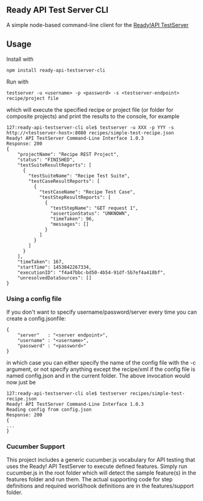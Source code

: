 ## Ready API Test Server CLI

A simple node-based command-line client for the [Ready!API TestServer](http://readyapi.smartbear.com/testserver/start)


## Usage

Install with 

```
npm install ready-api-testserver-cli
```

Run with 

```
testserver -u <username> -p <password> -s <testserver-endpoint> recipe/project file
```

which will execute the specified recipe or project file (or folder for composite projects)
and print the results to the console, for example

```
127:ready-api-testserver-cli ole$ testserver -u XXX -p YYY -s http://<testserver-host>:8080 recipes/simple-test-recipe.json
Ready! API TestServer Command-Line Interface 1.0.3
Response: 200
{
    "projectName": "Recipe REST Project",
    "status": "FINISHED",
    "testSuiteResultReports": [
      {
        "testSuiteName": "Recipe Test Suite",
        "testCaseResultReports": [
          {
            "testCaseName": "Recipe Test Case",
            "testStepResultReports": [
              {
                "testStepName": "GET request 1",
                "assertionStatus": "UNKNOWN",
                "timeTaken": 96,
                "messages": []
              }
            ]
          }
        ]
      }
    ],
    "timeTaken": 167,
    "startTime": 1453842267334,
    "executionID": "f4a47bbc-bd50-4b54-91df-5b7ef4a418bf",
    "unresolvedDataSources": []
}
```

### Using a config file

If you don't want to specify username/password/server every time you can create
a config.jsonfile:

```
{
    "server"   : "<server endpoint>",
    "username" : "<username>",
    "password" : "<password>"
}
```

in which case you can either specify the name of the config file with the -c argument, or
not specify anything except the recipe/xml if the config file is named config.json and in the current 
folder. The above invocation would now just be

```
127:ready-api-testserver-cli ole$ testserver recipes/simple-test-recipe.json
Ready! API TestServer Command-Line Interface 1.0.3
Reading config from config.json
Response: 200
{
...
}
```

### Cucumber Support

This project includes a generic cucumber.js vocabulary for API testing that uses the Ready! API TestServer to 
execute defined features. Simply run cucumber.js in the root folder which will detect the sample feature(s) in the
features folder and run them. The actual supporting code for step definitions and required world/hook definitions
are in the features/support folder.

